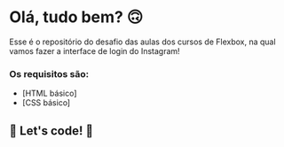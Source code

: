 # Olá, tudo bem? 🙃

Esse é o repositório do desafio das aulas dos cursos de Flexbox, na qual vamos fazer a interface de login do Instagram! 

### Os requisitos são:

* [HTML básico]
* [CSS básico]

## 🚀 Let's code! 🚀
